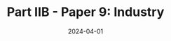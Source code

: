 ---
title: "Part IIB - Paper 9: Industry"
collection: teaching
type: "Undergraduate course"
permalink: /teaching/2014-spring-teaching-1
venue: "University of Cambridge"
location: "Cambridge, UK"
date: 2024-04-01
---
